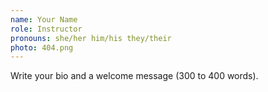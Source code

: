 ```yaml
---
name: Your Name
role: Instructor
pronouns: she/her him/his they/their
photo: 404.png
---
```


Write your bio and a welcome message (300 to 400 words).

